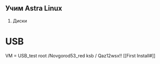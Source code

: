 ## Учим Astra Linux
1. Диски 

# USB
VM = USB_test
root /Novgorod53_red
ksb / Qaz12wsx!!
[[First Install#]]

